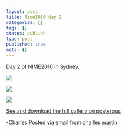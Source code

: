 ```yaml
---
layout: post
title: Nime2010 day 2
categories: []
tags: []
status: publish
type: post
published: true
meta: {}
---
```


Day 2 of NIME2010 in Sydney.

![]({{site.baseurl}}/assets/posterous/charlesmartin/2010-06-nime2010.jpg)

![]({{site.baseurl}}/assets/posterous/charlesmartin/2010-06-nime2010-2.jpg)

![]({{site.baseurl}}/assets/posterous/charlesmartin/2010-06-ningendogs2.jpg)


<!-- [![](http://posterous.com/getfile/files.posterous.com/charlesmartin/pxqdhb3fUUgZmsgVS5bQKpCmbPesNGOIZKtlnTtqO4FcVY3t8lcPBZ6Qi09L/photo_1.jpg.scaled.500.jpg)](http://posterous.com/getfile/files.posterous.com/charlesmartin/MGoIPEFmEftMyO4hH8WU4z5WXam3O7RITFNrDvwGzdmRIwA7eX161mEOqxIS/photo_1.jpg.scaled.1000.jpg)  -->
<!-- [![](http://posterous.com/getfile/files.posterous.com/charlesmartin/GKtGREvHYw5vtXUD7wd6x790nwyexac1BofFzg58F8fAcpRLRgkJi2suG082/photo_2.jpg.scaled.500.jpg)](http://posterous.com/getfile/files.posterous.com/charlesmartin/oLGpAXwmZ9sfrZ3M6pPxKYhcqXrub0PBie4IMrMpG5PfNnnPi1t0ardLVKCT/photo_2.jpg.scaled.1000.jpg)  -->
<!-- [![](http://posterous.com/getfile/files.posterous.com/charlesmartin/uqBX9MJgPFvFti2sKkZQTHCg6mKc6cEO6wW9gOqbsnO2oNp1cTZH50fJCPCf/photo_3.jpg.scaled.500.jpg)](http://posterous.com/getfile/files.posterous.com/charlesmartin/XKywMg8V0EUsDHZmAndrPt6N16DIefmKP0aBUMzVZydRkYL0cgmaJ4Zv1rPj/photo_3.jpg.scaled.1000.jpg)  -->
[See and download the full gallery on posterous](http://charlesmartin.posterous.com/nime2010-day-2)

-Charles 
[Posted via email](http://posterous.com)  from 
[charles martin](http://charlesmartin.posterous.com/nime2010-day-2)
